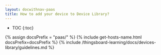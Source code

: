 ```yaml
---
layout: docwithnav-paas
title: How to add your device to Device Library?
---
```


* TOC
{:toc}

{% assign docsPrefix = "paas/" %}
{% include get-hosts-name.html docsPrefix=docsPrefix %}
{% include /thingsboard-learning/docs/devices-library/guidelines.md %}
